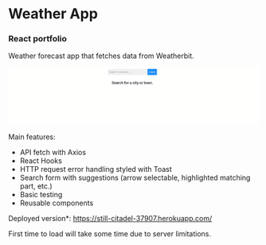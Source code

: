 # Weather App

### React portfolio

Weather forecast app that fetches data from Weatherbit.

![Weather forecast app demo](demo/demo.gif)

Main features:

- API fetch with Axios
- React Hooks
- HTTP request error handling styled with Toast
- Search form with suggestions (arrow selectable, highlighted matching part, etc.)
- Basic testing
- Reusable components

Deployed version\*: https://still-citadel-37907.herokuapp.com/

First time to load will take some time due to server limitations.
